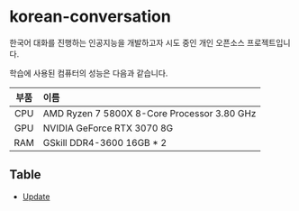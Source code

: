 # korean-conversation
한국어 대화를 진행하는 인공지능을 개발하고자 시도 중인 개인 오픈소스 프로젝트입니다.   

학습에 사용된 컴퓨터의 성능은 다음과 같습니다.

|부품|이름|
|:---:|:---|
|CPU|AMD Ryzen 7 5800X 8-Core Processor 3.80 GHz|
|GPU|NVIDIA GeForce RTX 3070 8G|
|RAM|GSkill DDR4-3600 16GB * 2|

## Table
* [Update](https://github.com/HanGyeolee/korean-conversation/blob/main/UPDATE.md)
